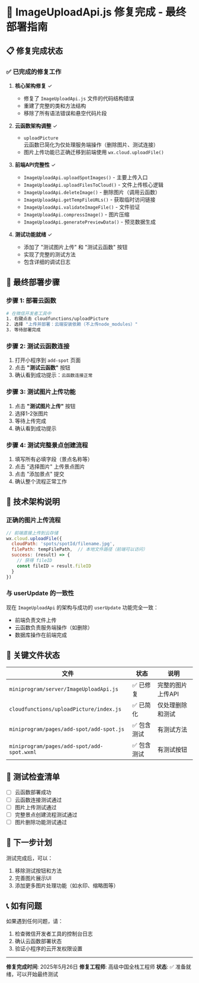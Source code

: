 # 🎉 ImageUploadApi.js 修复完成 - 最终部署指南

## 📋 修复完成状态

### ✅ 已完成的修复工作

1. **核心架构修复** ✓
   - 修复了 `ImageUploadApi.js` 文件的代码结构错误
   - 重建了完整的类和方法结构
   - 移除了所有语法错误和悬空代码片段

2. **云函数架构调整** ✓
   - `uploadPicture` 云函数已简化为仅处理服务端操作（删除图片、测试连接）
   - 图片上传功能已正确迁移到前端使用 `wx.cloud.uploadFile()`

3. **前端API完整性** ✓
   - `ImageUploadApi.uploadSpotImages()` - 主要上传入口
   - `ImageUploadApi.uploadFilesToCloud()` - 文件上传核心逻辑
   - `ImageUploadApi.deleteImage()` - 删除图片（调用云函数）
   - `ImageUploadApi.getTempFileURLs()` - 获取临时访问链接
   - `ImageUploadApi.validateImageFile()` - 文件验证
   - `ImageUploadApi.compressImage()` - 图片压缩
   - `ImageUploadApi.generatePreviewData()` - 预览数据生成

4. **测试功能就绪** ✓
   - 添加了 "测试图片上传" 和 "测试云函数" 按钮
   - 实现了完整的测试方法
   - 包含详细的调试日志

## 🚀 最终部署步骤

### 步骤 1: 部署云函数
```bash
# 在微信开发者工具中
1. 右键点击 cloudfunctions/uploadPicture
2. 选择 "上传并部署：云端安装依赖（不上传node_modules）"
3. 等待部署完成
```

### 步骤 2: 测试云函数连接
1. 打开小程序到 `add-spot` 页面
2. 点击 **"测试云函数"** 按钮
3. 确认看到成功提示：`云函数连接正常`

### 步骤 3: 测试图片上传功能
1. 点击 **"测试图片上传"** 按钮
2. 选择1-2张图片
3. 等待上传完成
4. 确认看到成功提示

### 步骤 4: 测试完整景点创建流程
1. 填写所有必填字段（景点名称等）
2. 点击 "选择图片" 上传景点图片
3. 点击 "添加景点" 提交
4. 确认整个流程正常工作

## 🔧 技术架构说明

### 正确的图片上传流程
```javascript
// 前端直接上传到云存储
wx.cloud.uploadFile({
  cloudPath: 'spots/spotId/filename.jpg',
  filePath: tempFilePath,  // 本地文件路径（前端可以访问）
  success: (result) => {
    // 获得 fileID
    const fileID = result.fileID
  }
})
```

### 与 userUpdate 的一致性
现在 `ImageUploadApi` 的架构与成功的 `userUpdate` 功能完全一致：
- 前端负责文件上传
- 云函数负责服务端操作（如删除）
- 数据库操作在前端完成

## 📁 关键文件状态

| 文件 | 状态 | 说明 |
|------|------|------|
| `miniprogram/server/ImageUploadApi.js` | ✅ 已修复 | 完整的图片上传API |
| `cloudfunctions/uploadPicture/index.js` | ✅ 已简化 | 仅处理删除和测试 |
| `miniprogram/pages/add-spot/add-spot.js` | ✅ 包含测试 | 有测试方法 |
| `miniprogram/pages/add-spot/add-spot.wxml` | ✅ 包含测试 | 有测试按钮 |

## 🧪 测试检查清单

- [ ] 云函数部署成功
- [ ] 云函数连接测试通过
- [ ] 图片上传测试通过
- [ ] 完整景点创建流程测试通过
- [ ] 图片删除功能测试通过

## 🎯 下一步计划

测试完成后，可以：
1. 移除测试按钮和方法
2. 完善图片展示UI
3. 添加更多图片处理功能（如水印、缩略图等）

## 📞 如有问题

如果遇到任何问题，请：
1. 检查微信开发者工具的控制台日志
2. 确认云函数部署状态
3. 验证小程序的云开发权限设置

---
**修复完成时间**: 2025年5月26日
**修复工程师**: 高级中国全栈工程师
**状态**: ✅ 准备就绪，可以开始最终测试
